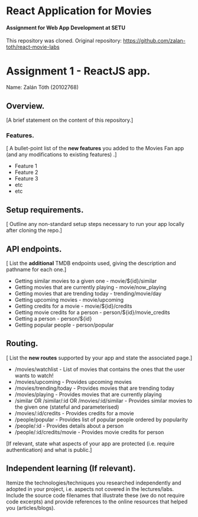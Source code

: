 # React Application for Movies
#### Assignment for Web App Development at SETU

This repository was cloned. Original repository: https://github.com/zalan-toth/react-movie-labs 

# Assignment 1 - ReactJS app.

Name: Zalán Tóth (20102768)

## Overview.

[A brief statement on the content of this repository.]

### Features.
[ A bullet-point list of the __new features__ you added to the Movies Fan app (and any modifications to existing features) .]
 
+ Feature 1
+ Feature 2
+ Feature 3
+ etc
+ etc

## Setup requirements.

[ Outline any non-standard setup steps necessary to run your app locally after cloning the repo.]

## API endpoints.

[ List the __additional__ TMDB endpoints used, giving the description and pathname for each one.] 

+ Getting similar movies to a given one - movie/${id}/similar
+ Getting movies that are currently playing - movie/now_playing
+ Getting movies that are trending today - trending/movie/day
+ Getting upcoming movies - movie/upcoming
+ Getting credits for a movie - movie/${id}/credits
+ Getting movie credits for a person - person/${id}/movie_credits
+ Getting a person - person/${id}
+ Getting popular people - person/popular

## Routing.

[ List the __new routes__ supported by your app and state the associated page.]

+ /movies/watchlist - List of movies that contains the ones that the user wants to watch!
+ /movies/upcoming - Provides upcoming movies
+ /movies/trending/today - Provides movies that are trending today
+ /movies/playing - Provides movies that are currently playing
+ /similar OR /similar/:id OR /movies/:id/similar - Provides similar movies to the given one (stateful and parameterised)
+ /movies/:id/credits - Provides credits for a movie
+ /people/popular - Provides list of popular people ordered by popularity
+ /people/:id - Provides details about a person
+ /people/:id/credits/movie - Provides movie credits for person

[If relevant, state what aspects of your app are protected (i.e. require authentication) and what is public.]

## Independent learning (If relevant).

Itemize the technologies/techniques you researched independently and adopted in your project, 
i.e. aspects not covered in the lectures/labs. Include the source code filenames that illustrate these 
(we do not require code excerpts) and provide references to the online resources that helped you (articles/blogs).



